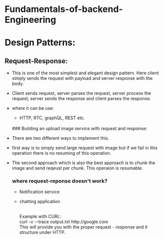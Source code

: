 # Fundamentals-of-backend-Engineering

# Design Patterns:

## Request-Response:

- This is one of the most simplest and elegant design pattern. Here client simply sends the request with payload and server response with the body.
- Client sends request, server parses the request, server process the request, server sends the response and client parses the response.

- where it can be use:
    - HTTP, RTC, graphQL, REST etc.
  <br>
  ### Building an upload image service with request and response:
 - There are two different ways to implement this.
 - first way is to simply send large request with image but if we fail in this operation there is no resuming of this operation.
 - The second approach which is also the best approach is to chunk the image and send reqeust per chunk. This operaion is resumable.

   ### where request-reponse doesn't work?
   - Notification service
   - chatting application

     <br>
     Example with CURL:<br>
     curl -v --trace output.txt http://google.com <br>
     This will provide you with the proper request - response and it structure under HTTP.
